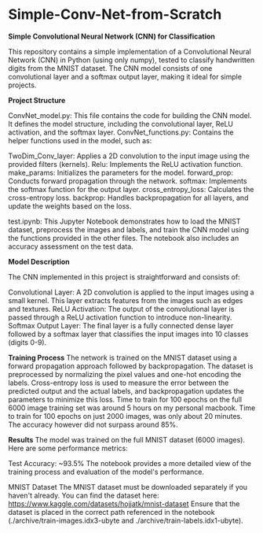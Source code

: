 # Simple-Conv-Net-from-Scratch
**Simple Convolutional Neural Network (CNN) for Classification**

This repository contains a simple implementation of a Convolutional Neural Network (CNN) in Python (using only numpy), tested to classify handwritten digits from the MNIST dataset. The CNN model consists of one convolutional layer and a softmax output layer, making it ideal for  simple projects.

**Project Structure**

ConvNet_model.py: This file contains the code for building the CNN model. It defines the model structure, including the convolutional layer, ReLU activation, and the softmax layer.
ConvNet_functions.py: Contains the helper functions used in the model, such as:

TwoDim_Conv_layer: Applies a 2D convolution to the input image using the provided filters (kernels).
Relu: Implements the ReLU activation function.
make_params: Initializes the parameters for the model.
forward_prop: Conducts forward propagation through the network.
softmax: Implements the softmax function for the output layer.
cross_entropy_loss: Calculates the cross-entropy loss.
backprop: Handles backpropagation for all layers, and update the weights based on the loss.

test.ipynb: This Jupyter Notebook demonstrates how to load the MNIST dataset, preprocess the images and labels, and train the CNN model using the functions provided in the other files. The notebook also includes an accuracy assessment on the test data.

**Model Description**

The CNN implemented in this project is straightforward and consists of:

Convolutional Layer: A 2D convolution is applied to the input images using a small kernel. This layer extracts features from the images such as edges and textures.
ReLU Activation: The output of the convolutional layer is passed through a ReLU activation function to introduce non-linearity.
Softmax Output Layer: The final layer is a fully connected dense layer followed by a softmax layer that classifies the input images into 10 classes (digits 0-9).

**Training Process**
The network is trained on the MNIST dataset using a forward propagation approach followed by backpropagation.
The dataset is preprocessed by normalizing the pixel values and one-hot encoding the labels.
Cross-entropy loss is used to measure the error between the predicted output and the actual labels, and backpropagation updates the parameters to minimize this loss.
Time to train for 100 epochs on the full 6000 image training set was around 5 hours on my personal macbook. 
Time to train for 100 epochs on just 2000 images, was only about 20 minutes. The accuracy however did not surpass around 85%.

**Results**
The model was trained on the full MNIST dataset (6000 images). Here are some performance metrics:

Test Accuracy: ~93.5%
The notebook provides a more detailed view of the training process and evaluation of the model's performance.


MNIST Dataset
The MNIST dataset must be downloaded separately if you haven't already. You can find the dataset here: https://www.kaggle.com/datasets/hojjatk/mnist-dataset
Ensure that the dataset is placed in the correct path referenced in the notebook (./archive/train-images.idx3-ubyte and ./archive/train-labels.idx1-ubyte).

